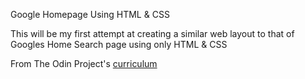 Google Homepage Using HTML & CSS

This will be my first attempt at creating a similar web layout to that of Googles Home Search page using only HTML & CSS

From The Odin Project's [curriculum](http://www.theodinproject.com/courses/web-development-101/lessons/html-css)